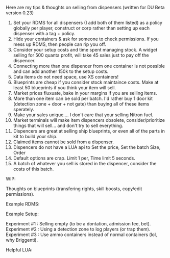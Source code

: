 Here are my tips & thoughts on selling from dispensers (written for DU Beta version 0.23)

1) Set your RDMS for all dispensers (I add both of them listed) as a policy globally per player, construct or corp rather than setting up each dispenser with a tag + policy.
2) Hide your containers & ask for someone to check permissions. If you mess up RDMS, then people can rip you off. 
3) Consider your setup costs and time spent managing stock. A widget selling for 500 quanta profit, will take 45 sales just to pay off the dispencer.
4) Connecting more than one dispencer from one container is not possible and can add another 150k to the setup costs. 
5) Data items do not need space, use XS containers! 
6) Blueprints are cheap if you consider stock maintaince costs. Make at least 50 blueprints if you think your item will sell. 
7) Market prices fluxuate, bake in your margins if you are selling items.
8) More than one item can be sold per batch. I'd rather buy 1 door kit (detection zone + door + not gate) than buying all of these items sperately. 
9) Make your sales unique.... I don't care that your selling Nitron fuel.
10) Market terminals will make item dispencers obsolete, consider/prioritize things that will sell... and don't try to sell everything.
11) Dispencers are great at selling ship blueprints, or even all of the parts in kit to build your ship.
12) Claimed items cannot be sold from a dispenser.
13) Dispencers do not have a LUA api to Set the price, Set the batch Size, Order
14) Default options are crap. Limit 1 per, Time limit 5 seconds.
15) A batch of whatever you sell is stored in the dispencer, consider the costs of this batch.

WIP:

Thoughts on blueprints (transfering rights, skill boosts, copy/edit permissions). 

Example RDMS:

Example Setup:

Experiment #1 : Selling empty (to be a dontation, admission fee, bet). 
Experiment #2 : Using a detection zone to log players (or trap them).
Experiment #3 : Use ammo containers instead of normal containers (lol, why Briggenti). 

Helpful LUA:
